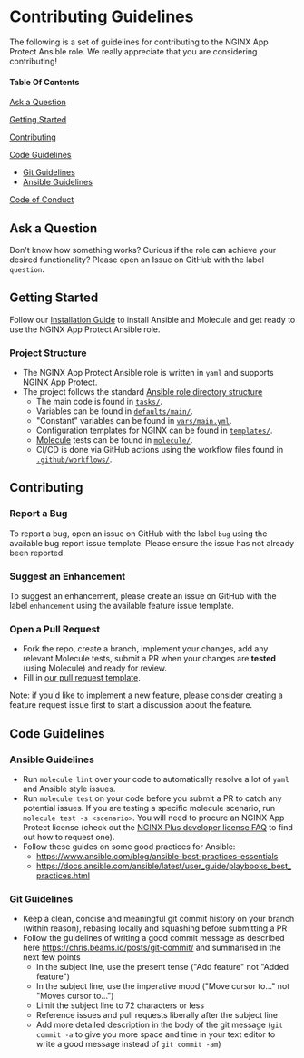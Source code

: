 # Contributing Guidelines

The following is a set of guidelines for contributing to the NGINX App Protect Ansible role. We really appreciate that you are considering contributing!

#### Table Of Contents

[Ask a Question](#ask-a-question)

[Getting Started](#getting-started)

[Contributing](#contributing)

[Code Guidelines](#code-guidelines)

* [Git Guidelines](#git-guidelines)
* [Ansible Guidelines](#ansible-guidelines)

[Code of Conduct](https://github.com/nginxinc/ansible-role-nginx-app-protect/blob/main/CODE_OF_CONDUCT.md)

## Ask a Question

Don't know how something works? Curious if the role can achieve your desired functionality? Please open an Issue on GitHub with the label `question`.

## Getting Started

Follow our [Installation Guide](https://github.com/nginxinc/ansible-role-nginx-app-protect/blob/main/README.md#Installation) to install Ansible and Molecule and get ready to use the NGINX App Protect Ansible role.

### Project Structure

* The NGINX App Protect Ansible role is written in `yaml` and supports NGINX App Protect.
* The project follows the standard [Ansible role directory structure](https://docs.ansible.com/ansible/latest/user_guide/playbooks_reuse_roles.html)
  * The main code is found in [`tasks/`](https://github.com/nginxinc/ansible-role-nginx-app-protect/blob/main/tasks/).
  * Variables can be found in [`defaults/main/`](https://github.com/nginxinc/ansible-role-nginx-app-protect/blob/main/defaults/main/).
  * "Constant" variables can be found in [`vars/main.yml`](https://github.com/nginxinc/ansible-role-nginx-app-protect/blob/main/vars/main.yml).
  * Configuration templates for NGINX can be found in [`templates/`](https://github.com/nginxinc/ansible-role-nginx-app-protect/blob/main/templates/).
  * [Molecule](https://molecule.readthedocs.io/) tests can be found in [`molecule/`](https://github.com/nginxinc/ansible-role-nginx-app-protect/blob/main/molecule/).
  * CI/CD is done via GitHub actions using the workflow files found in [`.github/workflows/`](https://github.com/nginxinc/ansible-role-nginx-app-protect/blob/main/.github/workflows/).

## Contributing

### Report a Bug

To report a bug, open an issue on GitHub with the label `bug` using the available bug report issue template. Please ensure the issue has not already been reported.

### Suggest an Enhancement

To suggest an enhancement, please create an issue on GitHub with the label `enhancement` using the available feature issue template.

### Open a Pull Request

* Fork the repo, create a branch, implement your changes, add any relevant Molecule tests, submit a PR when your changes are **tested** (using Molecule) and ready for review.
* Fill in [our pull request template](https://github.com/nginxinc/ansible-role-nginx-app-protect/blob/main/.github/pull_request_template.md).

Note: if you'd like to implement a new feature, please consider creating a feature request issue first to start a discussion about the feature.

## Code Guidelines

### Ansible Guidelines

* Run `molecule lint` over your code to automatically resolve a lot of `yaml` and Ansible style issues.
* Run `molecule test` on your code before you submit a PR to catch any potential issues. If you are testing a specific molecule scenario, run `molecule test -s <scenario>`. You will need to procure an NGINX App Protect license (check out the [NGINX Plus developer license FAQ](https://www.nginx.com/developer-license-faqs/) to find out how to request one).
* Follow these guides on some good practices for Ansible:
  * <https://www.ansible.com/blog/ansible-best-practices-essentials>
  * <https://docs.ansible.com/ansible/latest/user_guide/playbooks_best_practices.html>

### Git Guidelines

* Keep a clean, concise and meaningful git commit history on your branch (within reason), rebasing locally and squashing before submitting a PR
* Follow the guidelines of writing a good commit message as described here <https://chris.beams.io/posts/git-commit/> and summarised in the next few points
  * In the subject line, use the present tense ("Add feature" not "Added feature")
  * In the subject line, use the imperative mood ("Move cursor to..." not "Moves cursor to...")
  * Limit the subject line to 72 characters or less
  * Reference issues and pull requests liberally after the subject line
  * Add more detailed description in the body of the git message (`git commit -a` to give you more space and time in your text editor to write a good message instead of `git commit -am`)

